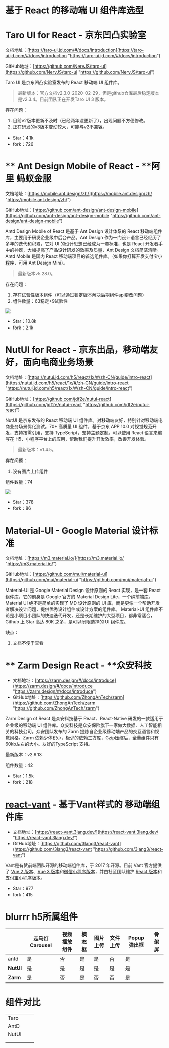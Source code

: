 # 基于 React 的移动端 UI 组件库选型

# **Taro UI for React - 京东**凹凸实验室

文档地址：[https://taro-ui.jd.com/#/docs/introduction](https://taro-ui.jd.com/#/docs/introduction "https://taro-ui.jd.com/#/docs/introduction")

GitHub地址：[https://github.com/NervJS/taro-ui](https://github.com/NervJS/taro-ui "https://github.com/NervJS/taro-ui")

Taro UI 是京东凹凸实验室发布的 React 移动端 UI 组件库。

> 最新版本：官方文档v2.3.0-2020-02-29，但是github仓库最后稳定版本是v2.3.4。目前团队正在开发Taro UI 3 版本。

存在问题：

1. 目前v2版本更新不及时（已经两年没更新了），出现问题不方便修改。
2. 正在研发的v3版本变动较大，可能与v2不兼容。

- Star：4.1k
- fork：726

# \*\* Ant Design Mobile of React - \*\*阿里 蚂蚁金服

文档地址：[https://mobile.ant.design/zh/](https://mobile.ant.design/zh/ "https://mobile.ant.design/zh/")

GitHub地址：[https://github.com/ant-design/ant-design-mobile](https://github.com/ant-design/ant-design-mobile "https://github.com/ant-design/ant-design-mobile")

Antd Design Mobile of React 是基于 Ant Design 设计体系的 React 移动端组件库，主要用于研发企业级中后台产品。Ant Design 作为一门设计语言已经经历了多年的迭代和积累，它对 UI 的设计思想已经成为一套标准，也是 React 开发者手中的神器，大幅提高了产品设计研发的效率及质量，Ant Design 文档简洁清晰。Antd Mobile 是国内 React 移动端项目的首选组件库。（如果你打算开发支付宝小程序，可用 Ant Design Mini）。

> 最新版本v5.28.0。

存在问题：

1. 存在试验性版本组件（可以通过锁定版本解决后期组件api更改问题）
2. 组件数量：63稳定+9试验性

![](https://noteimagebuket.oss-cn-hangzhou.aliyuncs.com/typora/202508280015568.png)

- Star：10.8k
- fork：2.1k

# **NutUI for React - 京东出品，移动端友好，面向电商业务场景**

文档地址：[https://nutui.jd.com/h5/react/1x/#/zh-CN/guide/intro-react](https://nutui.jd.com/h5/react/1x/#/zh-CN/guide/intro-react "https://nutui.jd.com/h5/react/1x/#/zh-CN/guide/intro-react")

GitHub地址：[https://github.com/jdf2e/nutui-react](https://github.com/jdf2e/nutui-react "https://github.com/jdf2e/nutui-react")

NutUI 是京东发布的 React 移动端 UI 组件库。对移动端友好，特别针对移动端电商业务场景优化测试。70+ 高质量 UI 组件，基于京东 APP 10.0 对视觉规范开发，支持按需引用，支持 TypeScript，支持主题定制。可以使用 React 语言来编写在 H5、小程序平台上的应用，帮助我们提升开发效率，改善开发体验。

> 最新版本：v1.4.5。

存在问题：

1. 没有图片上传组件

组件数量：74

![](https://noteimagebuket.oss-cn-hangzhou.aliyuncs.com/typora/202508280015665.png)

- Star：378
- fork：86

# **Material-UI -  Google Material 设计标准**

文档地址：[https://m3.material.io/](https://m3.material.io/ "https://m3.material.io/")

GitHub地址：[https://github.com/mui/material-ui](https://github.com/mui/material-ui "https://github.com/mui/material-ui")

Material-UI 是 Google Material Design 设计原则的 React 实现，是一套 React 组件库，它的前身是 Google 官方的 Material Design Lite，一个纯前端库。Material UI 绝不是简单的实现了 MD 设计原则的 UI 库，而是更像一个帮助开发者解决设计问题，提供优秀设计组件或设计方案的组件库。 Material-UI 组件库不论是小项目小团队的快速迭代开发，还是长期维护的大型项目，都非常适合，Github 上 Star 高达 80K 之多，是可以闭眼选择的 UI 组件库。

缺点：

1. 文档不便于查看

# \*\* Zarm Design React - \*\*众安科技

- 文档地址：[https://zarm.design/#/docs/introduce](https://zarm.design/#/docs/introduce "https://zarm.design/#/docs/introduce")
- GitHub地址：[https://github.com/ZhongAnTech/zarm](https://github.com/ZhongAnTech/zarm "https://github.com/ZhongAnTech/zarm")

Zarm Design of React 是众安科技基于 React、React-Native 研发的一款适用于企业级的移动端 UI 组件库。众安科技是众安保险旗下一家做大数据、人工智能相关的科技公司。众安团队发布的 Zarm 提炼自企业级移动端产品的交互语言和视觉风格。Zarm 依赖少体积小，极少的依赖三方库，Gzip压缩后，全量组件只有60kb左右的大小。友好的TypeScript 支持。

最新版本：v2.9.13

组件数量：42

- Star：1.5k
- fork：218

# [react-vant](https://link.zhihu.com/?target=https://github.com/3lang3/react-vant "react-vant") - 基于Vant样式的 移动端组件库

- 文档地址：[https://react-vant.3lang.dev/](https://react-vant.3lang.dev/ "https://react-vant.3lang.dev/")
- GitHub地址：[https://github.com/3lang3/react-vant](https://github.com/3lang3/react-vant "https://github.com/3lang3/react-vant")

Vant是有赞前端团队开源的移动端组件库，于 2017 年开源。目前 Vant 官方提供了 [Vue 2 版本](https://vant-contrib.gitee.io/vant/v2 "Vue 2 版本")、[Vue 3 版本](https://vant-contrib.gitee.io/vant "Vue 3 版本")和[微信小程序版本](http://vant-contrib.gitee.io/vant-weapp "微信小程序版本")，并由社区团队维护 [React 版本](https://github.com/3lang3/react-vant "React 版本")和[支付宝小程序版本](https://github.com/ant-move/Vant-Aliapp "支付宝小程序版本")。

- Star：977
- fork：415

# blurrr h5所属组件&#x20;

|           | 走马灯 Carousel | 视频播放组件 | 模态框 | 图片上传 | 文件上传 | Popup 弹出框 | 骨架屏 |
| --------- | ------------ | ------ | --- | ---- | ---- | --------- | --- |
| antd      | 是            | 否      | 是   | 是    | 否    | 是         |     |
| **NutUI** | 是            | 是      | 是   | 是    | 是    | 是         |     |
| **Zarm**  | 是            | 否      | 是   | 否    | 否    | 是         |     |

# 组件对比

|       |   |   |
| ----- | - | - |
| Taro  |   |   |
| AntD  |   |   |
| NutUI |   |   |
|       |   |   |
|       |   |   |
